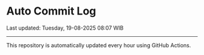 # Auto Commit Log

Last updated: Tuesday, 19-08-2025 08:07 WIB

---

This repository is automatically updated every hour using GitHub Actions.
